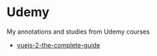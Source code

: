 # Udemy

My annotations and studies from Udemy courses

- [vuejs-2-the-complete-guide](vuejs-2-the-complete-guide)